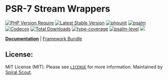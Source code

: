 # PSR-7 Stream Wrappers

[![PHP Version Require](https://poser.pugx.org/spiral/streams/require/php)](https://packagist.org/packages/spiral/streams)
[![Latest Stable Version](https://poser.pugx.org/spiral/streams/v/stable)](https://packagist.org/packages/spiral/streams)
[![phpunit](https://github.com/spiral/streams/actions/workflows/phpunit.yml/badge.svg)](https://github.com/spiral/streams/actions)
[![psalm](https://github.com/spiral/streams/actions/workflows/psalm.yml/badge.svg)](https://github.com/spiral/streams/actions)
[![Codecov](https://codecov.io/gh/spiral/streams/branch/master/graph/badge.svg)](https://codecov.io/gh/spiral/streams/)
[![Total Downloads](https://poser.pugx.org/spiral/streams/downloads)](https://packagist.org/packages/spiral/streams)
[![type-coverage](https://shepherd.dev/github/spiral/streams/coverage.svg)](https://shepherd.dev/github/spiral/streams)
[![psalm-level](https://shepherd.dev/github/spiral/streams/level.svg)](https://shepherd.dev/github/spiral/streams)
<a href="https://discord.gg/8bZsjYhVVk"><img src="https://img.shields.io/badge/discord-chat-magenta.svg"></a>

<b>[Documentation](https://spiral.dev/docs)</b> | [Framework Bundle](https://github.com/spiral/framework)

## License:

MIT License (MIT). Please see [`LICENSE`](./LICENSE) for more information. Maintained by [Spiral Scout](https://spiralscout.com).
